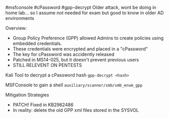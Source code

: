 #msfconsole #cPassword #gpp-decrypt
Older attack, wont be doing in home lab... so I assume not needed for exam but good to know in older AD environments

Overview:
- Group Policy Preference (GPP) allowed Admins to create policies using embedded credentials.
- These credentials were encrypted and placed in a "cPassword"
- The key for cPassword was accidently released
- Patched in MS14-025, but it doesn't prevent previous users
- STILL RELEVENT ON PENTESTS

Kali Tool to decrypt a cPassword hash
`gpp-decrypt <hash>`

MSFConsole to gain a shell
`auxiliary/scanner/smb/smb_enum_gpp`


Mitigation Strategies
- PATCH! Fixed in KB2962486
- In reality: delete the old GPP xml files stored in the SYSVOL
